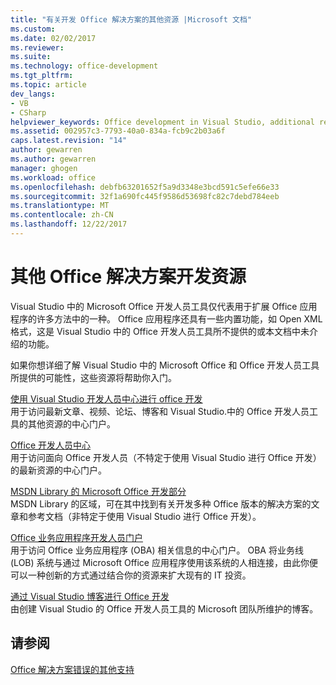 ```yaml
---
title: "有关开发 Office 解决方案的其他资源 |Microsoft 文档"
ms.custom: 
ms.date: 02/02/2017
ms.reviewer: 
ms.suite: 
ms.technology: office-development
ms.tgt_pltfrm: 
ms.topic: article
dev_langs:
- VB
- CSharp
helpviewer_keywords: Office development in Visual Studio, additional resources
ms.assetid: 002957c3-7793-40a0-834a-fcb9c2b03a6f
caps.latest.revision: "14"
author: gewarren
ms.author: gewarren
manager: ghogen
ms.workload: office
ms.openlocfilehash: debfb63201652f5a9d3348e3bcd591c5efe66e33
ms.sourcegitcommit: 32f1a690fc445f9586d53698fc82c7debd784eeb
ms.translationtype: MT
ms.contentlocale: zh-CN
ms.lasthandoff: 12/22/2017
---
```

# <a name="additional-resources-for-developing-office-solutions"></a>其他 Office 解决方案开发资源
  Visual Studio 中的 Microsoft Office 开发人员工具仅代表用于扩展 Office 应用程序的许多方法中的一种。 Office 应用程序还具有一些内置功能，如 Open XML 格式，这是 Visual Studio 中的 Office 开发人员工具所不提供的或本文档中未介绍的功能。  
  
 如果你想详细了解 Visual Studio 中的 Microsoft Office 和 Office 开发人员工具所提供的可能性，这些资源将帮助你入门。  
  
 [使用 Visual Studio 开发人员中心进行 office 开发](http://go.microsoft.com/fwlink/?LinkId=149752)  
 用于访问最新文章、视频、论坛、博客和 Visual Studio.中的 Office 开发人员工具的其他资源的中心门户。  
  
 [Office 开发人员中心](http://go.microsoft.com/fwlink/?LinkId=83467)  
 用于访问面向 Office 开发人员（不特定于使用 Visual Studio 进行 Office 开发）的最新资源的中心门户。  
  
 [MSDN Library 的 Microsoft Office 开发部分](http://go.microsoft.com/fwlink/?LinkId=149870)  
 MSDN Library 的区域，可在其中找到有关开发多种 Office 版本的解决方案的文章和参考文档（非特定于使用 Visual Studio 进行 Office 开发）。  
  
 [Office 业务应用程序开发人员门户](http://go.microsoft.com/fwlink/?LinkId=99125)  
 用于访问 Office 业务应用程序 (OBA) 相关信息的中心门户。 OBA 将业务线 (LOB) 系统与通过 Microsoft Office 应用程序使用该系统的人相连接，由此你便可以一种创新的方式通过结合你的资源来扩大现有的 IT 投资。  
  
 [通过 Visual Studio 博客进行 Office 开发](http://go.microsoft.com/fwlink/?LinkId=149748)  
 由创建 Visual Studio 的 Office 开发人员工具的 Microsoft 团队所维护的博客。  
  
## <a name="see-also"></a>请参阅  
 [Office 解决方案错误的其他支持](../vsto/additional-support-for-errors-in-office-solutions.md)  
  
  
